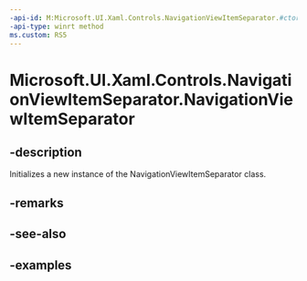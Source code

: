 ```yaml
---
-api-id: M:Microsoft.UI.Xaml.Controls.NavigationViewItemSeparator.#ctor
-api-type: winrt method
ms.custom: RS5
---
```

<!-- Method syntax.
public NavigationViewItemSeparator.NavigationViewItemSeparator()
-->

# Microsoft.UI.Xaml.Controls.NavigationViewItemSeparator.NavigationViewItemSeparator


## -description

Initializes a new instance of the NavigationViewItemSeparator class.


## -remarks


## -see-also


## -examples


